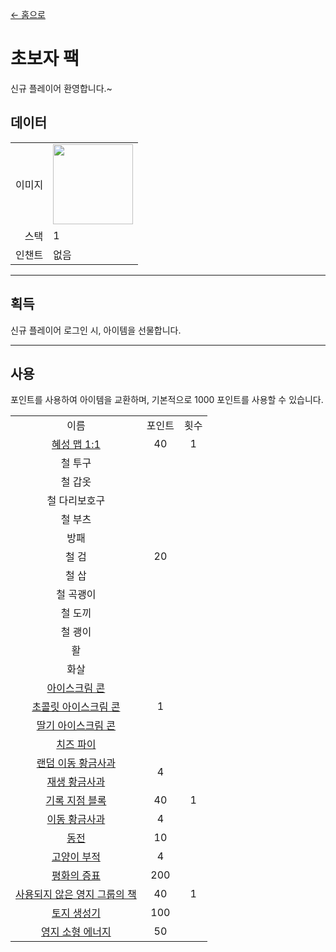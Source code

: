 [← 홈으로](../)
# 초보자 팩
신규 플레이어 환영합니다.~

## 데이터
<table>
    <tr><td align="end">이미지</td><td><img src="https://i.imgur.com/KqzjESH.png" width="128"/></td></tr>
    <tr><td align="end">스택</td><td>1</td></tr>
    <tr><td align="end">인챈트</td><td>없음</td></tr>
</table>

---

## 획득
신규 플레이어 로그인 시, 아이템을 선물합니다.

---

## 사용
포인트를 사용하여 아이템을 교환하며, 기본적으로 1000 포인트를 사용할 수 있습니다.

<table>
    <tr><td align="center">이름</td><td align="center">포인트</td><td align="center">횟수</td></tr>
    <tr><td align="center"><a href="world_map_view.md">혜성 맵 1:1</a></td><td align="center">40</td><td align="center">1</td></tr>
    <tr><td align="center">철 투구</td><td align="center" rowspan="11">20</td><td align="center" rowspan="18"></td></tr>
    <tr><td align="center">철 갑옷</td></tr>
    <tr><td align="center">철 다리보호구</td></tr>
    <tr><td align="center">철 부츠</td></tr>
    <tr><td align="center">방패</td></tr>
    <tr><td align="center">철 검</td></tr>
    <tr><td align="center">철 삽</td></tr>
    <tr><td align="center">철 곡괭이</td></tr>
    <tr><td align="center">철 도끼</td></tr>
    <tr><td align="center">철 괭이</td></tr>
    <tr><td align="center">활</td></tr>
    <tr><td align="center">화살</td><td align="center" rowspan="5">1</td></tr>
    <tr><td align="center"><a href="../food/ice_cream_cone.md">아이스크림 콘</a></td></tr>
    <tr><td align="center"><a href="../food/ice_cream_cone.md">초콜릿 아이스크림 콘</a></td></tr>
    <tr><td align="center"><a href="../food/ice_cream_cone.md">딸기 아이스크림 콘</a></td></tr>
    <tr><td align="center"><a href="../food/cheese_puff.md">치즈 파이</a></td></tr>
    <tr><td align="center"><a href="../item/random_transfer.md">랜덤 이동 황금사과</a></td><td align="center" rowspan="2">4</td></tr>
    <tr><td align="center"><a href="../item/back.md">재생 황금사과</a></td></tr>
    <tr><td align="center"><a href="../item/record_point_block.md">기록 지점 블록</a></td><td align="center">40</td><td align="center">1</td></tr>
    <tr><td align="center"><a href="../item/transfer.md">이동 황금사과</a></td><td align="center">4</td><td align="center" rowspan="3"></td></tr>
    <tr><td align="center"><a href="../item/coin.md">동전</a></td><td align="center">10</td></tr>
    <tr><td align="center"><a href="../item/cat_amulet.md">고양이 부적</a></td><td align="center">4</td></tr>
    <tr><td align="center"><a href="../item/peaceful_proof.md">평화의 증표</a></td><td align="center">200</td><td align="center" rowspan="3">1</td></tr>
    <tr><td align="center"><a href="../item/land_book.md">사용되지 않은 영지 그룹의 책</a></td><td align="center">40</td></tr>
    <tr><td align="center"><a href="../item/land_block.md">토지 생성기</a></td><td align="center">100</td></tr>
    <tr><td align="center"><a href="../item/land_energy.md">영지 소형 에너지</a></td><td align="center">50</td><td align="center"></td></tr>
</table>
